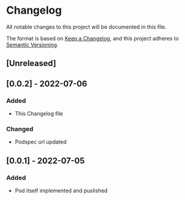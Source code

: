 # Changelog
All notable changes to this project will be documented in this file.

The format is based on [Keep a Changelog](https://keepachangelog.com/en/1.0.0/),
and this project adheres to [Semantic Versioning](https://semver.org/spec/v2.0.0.html).

## [Unreleased]

## [0.0.2] - 2022-07-06
### Added
- This Changelog file

### Changed
- Podspec url updated

## [0.0.1] - 2022-07-05
### Added
- Pod itself implemented and puslished